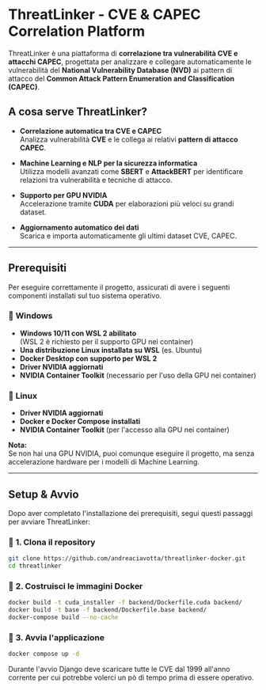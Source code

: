 # ThreatLinker - CVE & CAPEC Correlation Platform

ThreatLinker è una piattaforma di **correlazione tra vulnerabilità CVE e attacchi CAPEC**, progettata per analizzare e collegare automaticamente le vulnerabilità del **National Vulnerability Database (NVD)** ai pattern di attacco del **Common Attack Pattern Enumeration and Classification (CAPEC)**.

##  **A cosa serve ThreatLinker?**
- **Correlazione automatica tra CVE e CAPEC**  
  Analizza vulnerabilità **CVE** e le collega ai relativi **pattern di attacco CAPEC**.
  
- **Machine Learning e NLP per la sicurezza informatica**  
  Utilizza modelli avanzati come **SBERT** e **AttackBERT** per identificare relazioni tra vulnerabilità e tecniche di attacco.

- **Supporto per GPU NVIDIA**  
  Accelerazione tramite **CUDA** per elaborazioni più veloci su grandi dataset.

- **Aggiornamento automatico dei dati**  
  Scarica e importa automaticamente gli ultimi dataset CVE, CAPEC.

---
## **Prerequisiti**

Per eseguire correttamente il progetto, assicurati di avere i seguenti componenti installati sul tuo sistema operativo.

### 🔹 **Windows**
- **Windows 10/11 con WSL 2 abilitato**  
  (WSL 2 è richiesto per il supporto GPU nei container)
- **Una distribuzione Linux installata su WSL** (es. Ubuntu)
- **Docker Desktop con supporto per WSL 2**
- **Driver NVIDIA aggiornati**
- **NVIDIA Container Toolkit** (necessario per l'uso della GPU nei container)

### 🔹 **Linux**
- **Driver NVIDIA aggiornati**
- **Docker e Docker Compose installati**
- **NVIDIA Container Toolkit** (per l'accesso alla GPU nei container)

**Nota:**  
Se non hai una GPU NVIDIA, puoi comunque eseguire il progetto, ma senza accelerazione hardware per i modelli di Machine Learning.

---
## **Setup & Avvio**

Dopo aver completato l'installazione dei prerequisiti, segui questi passaggi per avviare ThreatLinker:

### 🔹 **1. Clona il repository**
```bash
git clone https://github.com/andreaciavotta/threatlinker-docker.git
cd threatlinker
```

### 🔹 **2. Costruisci le immagini Docker**
```bash
docker build -t cuda_installer -f backend/Dockerfile.cuda backend/
docker build -t base -f backend/Dockerfile.base backend/
docker-compose build --no-cache
```

### 🔹 **3. Avvia l'applicazione**
```bash
docker compose up -d
```

Durante l'avvio Django deve scaricare tutte le CVE dal 1999 all'anno corrente per cui potrebbe volerci un pò di tempo prima di essere operativo.
